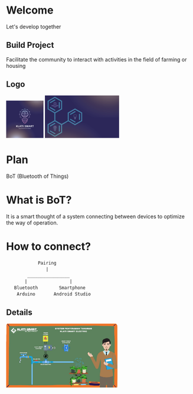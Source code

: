 # Welcome
Let's develop together

## Build Project
Facilitate the community to interact with activities in the field of farming or housing

## Logo
[<img alt="Klati Smart" title="Klati Smart" width="20%" src="assets/icon/img-001.png" />](https://klatismart.github.io/) [<img alt="Klati Smart" title="Klati Smart" width="40%" src="assets/banner/img-001.png" />](https://klatismart.github.io/)

# Plan
BoT (Bluetooth of Things)

# What is BoT?
It is a smart thought of a system connecting between devices to optimize the way of operation.

# How to connect?
```txt
            Pairing
               |
        ________________
       |                |
   Bluetooth        Smartphone
    Arduino       Android Studio 
```

## Details
[<img alt="Klati Smart" title="Klati Smart" width="60%" src="assets/images/img-001.png" />](https://klatismart.github.io/)
